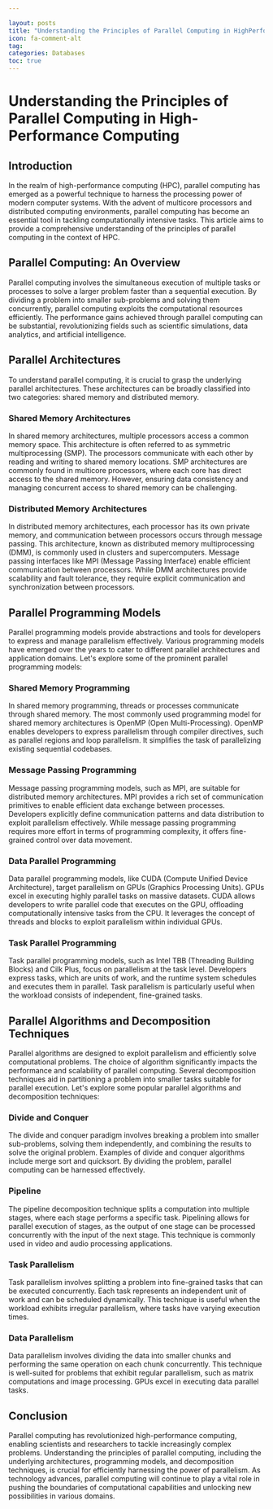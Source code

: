 ```yaml
---

layout: posts
title: "Understanding the Principles of Parallel Computing in HighPerformance Computing"
icon: fa-comment-alt
tag:      
categories: Databases
toc: true
---
```




# Understanding the Principles of Parallel Computing in High-Performance Computing

## Introduction

In the realm of high-performance computing (HPC), parallel computing has emerged as a powerful technique to harness the processing power of modern computer systems. With the advent of multicore processors and distributed computing environments, parallel computing has become an essential tool in tackling computationally intensive tasks. This article aims to provide a comprehensive understanding of the principles of parallel computing in the context of HPC.

## Parallel Computing: An Overview

Parallel computing involves the simultaneous execution of multiple tasks or processes to solve a larger problem faster than a sequential execution. By dividing a problem into smaller sub-problems and solving them concurrently, parallel computing exploits the computational resources efficiently. The performance gains achieved through parallel computing can be substantial, revolutionizing fields such as scientific simulations, data analytics, and artificial intelligence.

## Parallel Architectures

To understand parallel computing, it is crucial to grasp the underlying parallel architectures. These architectures can be broadly classified into two categories: shared memory and distributed memory.

### Shared Memory Architectures

In shared memory architectures, multiple processors access a common memory space. This architecture is often referred to as symmetric multiprocessing (SMP). The processors communicate with each other by reading and writing to shared memory locations. SMP architectures are commonly found in multicore processors, where each core has direct access to the shared memory. However, ensuring data consistency and managing concurrent access to shared memory can be challenging.

### Distributed Memory Architectures

In distributed memory architectures, each processor has its own private memory, and communication between processors occurs through message passing. This architecture, known as distributed memory multiprocessing (DMM), is commonly used in clusters and supercomputers. Message passing interfaces like MPI (Message Passing Interface) enable efficient communication between processors. While DMM architectures provide scalability and fault tolerance, they require explicit communication and synchronization between processors.

## Parallel Programming Models

Parallel programming models provide abstractions and tools for developers to express and manage parallelism effectively. Various programming models have emerged over the years to cater to different parallel architectures and application domains. Let's explore some of the prominent parallel programming models:

### Shared Memory Programming

In shared memory programming, threads or processes communicate through shared memory. The most commonly used programming model for shared memory architectures is OpenMP (Open Multi-Processing). OpenMP enables developers to express parallelism through compiler directives, such as parallel regions and loop parallelism. It simplifies the task of parallelizing existing sequential codebases.

### Message Passing Programming

Message passing programming models, such as MPI, are suitable for distributed memory architectures. MPI provides a rich set of communication primitives to enable efficient data exchange between processes. Developers explicitly define communication patterns and data distribution to exploit parallelism effectively. While message passing programming requires more effort in terms of programming complexity, it offers fine-grained control over data movement.

### Data Parallel Programming

Data parallel programming models, like CUDA (Compute Unified Device Architecture), target parallelism on GPUs (Graphics Processing Units). GPUs excel in executing highly parallel tasks on massive datasets. CUDA allows developers to write parallel code that executes on the GPU, offloading computationally intensive tasks from the CPU. It leverages the concept of threads and blocks to exploit parallelism within individual GPUs.

### Task Parallel Programming

Task parallel programming models, such as Intel TBB (Threading Building Blocks) and Cilk Plus, focus on parallelism at the task level. Developers express tasks, which are units of work, and the runtime system schedules and executes them in parallel. Task parallelism is particularly useful when the workload consists of independent, fine-grained tasks.

## Parallel Algorithms and Decomposition Techniques

Parallel algorithms are designed to exploit parallelism and efficiently solve computational problems. The choice of algorithm significantly impacts the performance and scalability of parallel computing. Several decomposition techniques aid in partitioning a problem into smaller tasks suitable for parallel execution. Let's explore some popular parallel algorithms and decomposition techniques:

### Divide and Conquer

The divide and conquer paradigm involves breaking a problem into smaller sub-problems, solving them independently, and combining the results to solve the original problem. Examples of divide and conquer algorithms include merge sort and quicksort. By dividing the problem, parallel computing can be harnessed effectively.

### Pipeline

The pipeline decomposition technique splits a computation into multiple stages, where each stage performs a specific task. Pipelining allows for parallel execution of stages, as the output of one stage can be processed concurrently with the input of the next stage. This technique is commonly used in video and audio processing applications.

### Task Parallelism

Task parallelism involves splitting a problem into fine-grained tasks that can be executed concurrently. Each task represents an independent unit of work and can be scheduled dynamically. This technique is useful when the workload exhibits irregular parallelism, where tasks have varying execution times.

### Data Parallelism

Data parallelism involves dividing the data into smaller chunks and performing the same operation on each chunk concurrently. This technique is well-suited for problems that exhibit regular parallelism, such as matrix computations and image processing. GPUs excel in executing data parallel tasks.

## Conclusion

Parallel computing has revolutionized high-performance computing, enabling scientists and researchers to tackle increasingly complex problems. Understanding the principles of parallel computing, including the underlying architectures, programming models, and decomposition techniques, is crucial for efficiently harnessing the power of parallelism. As technology advances, parallel computing will continue to play a vital role in pushing the boundaries of computational capabilities and unlocking new possibilities in various domains.
